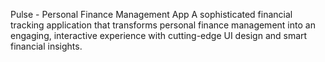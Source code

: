 Pulse - Personal Finance Management App
A sophisticated financial tracking application that transforms personal finance management into an engaging, interactive experience with cutting-edge UI design and smart financial insights.

